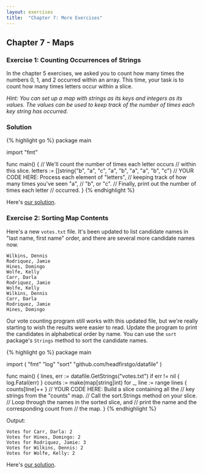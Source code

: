 ```yaml
---
layout: exercises
title:  "Chapter 7: More Exercises"
---
```


## Chapter 7 - Maps

### Exercise 1: Counting Occurrences of Strings

In the chapter 5 exercises, we asked you to count how many times the numbers 0, 1, and 2 occurred within an array. This time, your task is to count how many times letters occur within a slice.

*Hint: You can set up a map with strings as its keys and integers as its values. The values can be used to keep track of the number of times each key string has occurred.*

### Solution

{% highlight go %}
package main

import "fmt"

func main() {
	// We'll count the number of times each letter occurs
	// within this slice.
	letters := []string{"b", "a", "c", "a", "b", "a",
		"a", "b", "c"}
	// YOUR CODE HERE: Process each element of "letters",
	// keeping track of how many times you've seen "a",
	// "b", or "c".
	// Finally, print out the number of times each letter
	// occurred.
}
{% endhighlight %}

Here's [our solution](/solutions/ch07_01.html).

### Exercise 2: Sorting Map Contents

Here's a new `votes.txt` file. It's been updated to list candidate names in "last name, first name" order, and there are several more candidate names now.

``` text
Wilkins, Dennis
Rodriquez, Jamie
Hines, Domingo
Wolfe, Kelly
Carr, Darla
Rodriquez, Jamie
Wolfe, Kelly
Wilkins, Dennis
Carr, Darla
Rodriquez, Jamie
Hines, Domingo
```

Our vote counting program still works with this updated file, but we're really starting to wish the results were easier to read. Update the program to print the candidates in alphabetical order by name. You can use the `sort` package's `Strings` method to sort the candidate names.

{% highlight go %}
package main

import (
	"fmt"
	"log"
	"sort"
	"github.com/headfirstgo/datafile"
)

func main() {
	lines, err := datafile.GetStrings("votes.txt")
	if err != nil {
		log.Fatal(err)
	}
	counts := make(map[string]int)
	for _, line := range lines {
		counts[line]++
	}
	// YOUR CODE HERE: Build a slice containing all the
	// key strings from the "counts" map.
	// Call the sort.Strings method on your slice.
	// Loop through the names in the sorted slice, and
	// print the name and the corresponding count from
	// the map.
}
{% endhighlight %}

Output:

``` text
Votes for Carr, Darla: 2
Votes for Hines, Domingo: 2
Votes for Rodriquez, Jamie: 3
Votes for Wilkins, Dennis: 2
Votes for Wolfe, Kelly: 2
```

Here's [our solution](/solutions/ch07_02.html).

